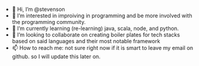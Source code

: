 - 👋 Hi, I’m @stevenson
- 👀 I’m interested in improiving in programming and be more involved with the programming community.
- 🌱 I’m currently learning (re-learning) java, scala, node, and python.
- 💞️ I’m looking to collaborate on creating boiler plates for tech stacks based on said languages and their most notable framework
- 📫 How to reach me: not sure right now if it is smart to leave my email on github. so I will update this later on.

<!---
stevenson/stevenson is a ✨ special ✨ repository because its `README.md` (this file) appears on your GitHub profile.
You can click the Preview link to take a look at your changes.
--->
